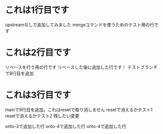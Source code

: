 # これは1行目です
upstreamなしで追加してみました
mergeコマンドを使うためのテスト用の行です

# これは2行目です
リベースを行う用の行です
リベースした後に追加した行です！
テストブランチで8行目を追加

# これは3行目です
mainで9行目を追加。これはresetで取り消しません
resetで消えるかテスト1
resetで消えるかテスト2
残したい変更

onto-3で追加した行
onto-4で追加した行
onto-4で追加した行
